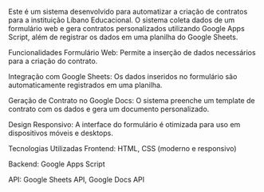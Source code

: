 
Este é um sistema desenvolvido para automatizar a criação de contratos para a instituição Líbano Educacional. O sistema coleta dados de um formulário web e gera contratos personalizados utilizando Google Apps Script, além de registrar os dados em uma planilha do Google Sheets.

Funcionalidades
Formulário Web: Permite a inserção de dados necessários para a criação do contrato.

Integração com Google Sheets: Os dados inseridos no formulário são automaticamente registrados em uma planilha.

Geração de Contrato no Google Docs: O sistema preenche um template de contrato com os dados e gera um documento personalizado.

Design Responsivo: A interface do formulário é otimizada para uso em dispositivos móveis e desktops.

Tecnologias Utilizadas
Frontend: HTML, CSS (moderno e responsivo)

Backend: Google Apps Script

API: Google Sheets API, Google Docs API

